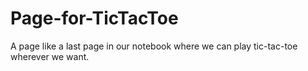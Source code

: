 # Page-for-TicTacToe
A page like a last page in our notebook where we can play tic-tac-toe wherever we want.

